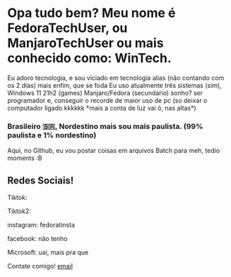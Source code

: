 <h1>Opa tudo bem? Meu nome é FedoraTechUser, ou ManjaroTechUser ou mais conhecido como: WinTech.</h1>
Eu adoro tecnologia, e sou viciado em tecnologia alias (não contando com os 2 dias) mais enfim, que se foda
Eu uso atualmente três sistemas (sim), Windows 11 21h2 (games) Manjaro/Fedora (secundario)
sonho? ser programador e, conseguir o recorde de maior uso de pc (so deixar o computador ligado kkkkkk *mais a conta de luz vai ó, nas altas*)
<h3>Brasileiro 🇧🇷, Nordestino mais sou mais paulista. (99% paulista e 1% nordestino)</h3>
Aqui, no Github, eu vou postar coisas em arquivos Batch para meh, tedio moments :B
<h2>Redes Sociais!</h2>
Tiktok: 

Tiktok2:

instagram: fedoratinsta

facebook: não tenho

Microsoft: uai, mais pra que

Contate comigo! <a href=mailto:linuxwintech@gmail.com>email</a>
<!---
FedoraTechUser/FedoraTechUser is a ✨ special ✨ repository because its `README.md` (this file) appears on your GitHub profile.
You can click the Preview link to take a look at your changes.
--->

